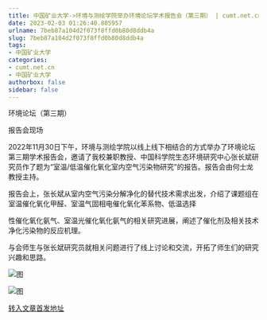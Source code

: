 ```yaml
---
title: 中国矿业大学->环境与测绘学院举办环境论坛学术报告会（第三期） | cumt.net.cn
date: 2023-02-03 01:26:40.805957
urlname: 7beb87a104d2f073f8ffd0b80d8ddb4a
slug: 7beb87a104d2f073f8ffd0b80d8ddb4a
tags: 
- 中国矿业大学
categories:
- cumt.net.cn
- 中国矿业大学
authorbox: false
sidebar: false
---
```

环境论坛（第三期）

报告会现场

2022年11月30日下午，环境与测绘学院以线上线下相结合的方式举办了环境论坛第三期学术报告会，邀请了我校兼职教授、中国科学院生态环境研究中心张长斌研究员作了题为“室温/低温催化氧化室内空气污染物研究”的报告。报告会由何士龙教授主持。

报告会上，张长斌从室内空气污染分解净化的替代技术需求出发，介绍了课题组在室温催化氧化甲醛、室温气固相电催化氧化苯系物、低温选择
<!--more-->
性催化氧化氨气、室温光催化氧化氨气的相关研究进展，阐述了催化剂及相关技术净化污染物的反应机理。

与会师生与张长斌研究员就相关问题进行了线上讨论和交流，开拓了师生们的研究兴趣和思路。

![图](https://xwzx.cumt.edu.cn/_upload/article/images/6a/c3/121918184556941f023818c9b3f6/966cd0ea-aa40-44b2-8e92-31360cfe3f05.jpg)

![图](https://xwzx.cumt.edu.cn/_upload/article/images/6a/c3/121918184556941f023818c9b3f6/6ddb5df2-d74d-4da5-a9bc-8281769d2652.png)

[转入文章首发地址](https://xwzx.cumt.edu.cn/bd/f1/c523a638449/page.htm)